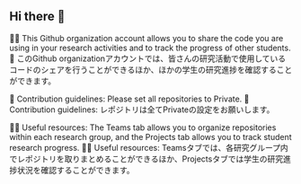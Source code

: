 ## Hi there 👋


🙋‍♀️ This Github organization account allows you to share the code you are using in your research activities and to track the progress of other students.
🙋‍ このGithub organizationアカウントでは、皆さんの研究活動で使用しているコードのシェアを行うことができるほか、ほかの学生の研究進捗を確認することができます。

🌈 Contribution guidelines: Please set all repositories to Private.
🌈 Contribution guidelines: レポジトリは全てPrivateの設定をお願いします。

👩‍💻 Useful resources: The Teams tab allows you to organize repositories within each research group, and the Projects tab allows you to track student research progress.
👩‍💻 Useful resources: Teamsタブでは、各研究グループ内でレポジトリを取りまとめることができるほか、Projectsタブでは学生の研究進捗状況を確認することができます。
